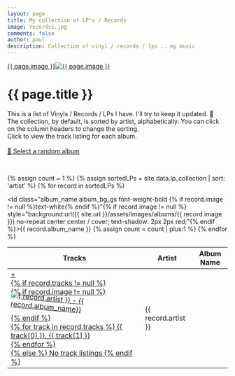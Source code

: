 ```yaml
---
layout: page
title: My collection of LP's / Records
image: records1.jpg
comments: false
author: paul
description: Collection of vinyl / records / lps .. my music
---
```

<div class="row w-100 rounded border bg-white d-print-none">
 <a href="javascript:;" data-image="{{ site.url }}{{ site.thumbnails }}{{ page.image }}" rel="lightbox" class="col-md-3 featuredImage m-0 p-0" style="background: url('{{ site.url }}{{ site.thumbnails }}{{ page.image }}') no-repeat center top / cover" >{{ page.image }}<img class="d-none d-print-block" src="{{ site.url }}{{ site.thumbnails }}{{ page.image }}" alt="{{ page.image }}" title="{{ page.image }}" /></a>
 <div class="col-md-9" >
<h1>{{ page.title }}</h1>
<p>
This is a list of Vinyls / Records / LPs I have. I'll try to keep it updated. 🤣<br />
The collection, by default, is sorted by artist, alphabetically. You can click on the column headers to change the sorting. <br />
Click to view the track listing for each album.<br /><br />
<a href="#!" id="randomAlbumSelection" class="btn btn-primary btn-lg" role="button" title="" style="display: inline;">🔎 Select a random album</a>
<!-- track listing's received from https://www.discogs.com/ -->
</p>
 </div>
</div>
<p>&nbsp; </p>


<div class="row bg-white rounded w-100 p-3 shadow-sm border">
    <div class="col-md-12">
<table id="lp_collection" class="display responsive w-100">
<thead>
    <tr>
        <th>Tracks</th>
        <th>Artist</th>
        <th>Album Name</th>
    </tr>
</thead>

{% assign count = 1 %}
{% assign sortedLPs = site.data.lp_collection | sort: 'artist' %}
{% for record in sortedLPs %}
    <tr id="{{ count  }}" data-toggle="tooltip" data-original-title="Show track listing {{ record.artist }} - {{ record.album_name}}" data-placement="bottom" class="ablum_entry" rel="tracklisting">
        <td class="details-control"><a href="javascript:;" class="show_tracks" rel="tracklisting" data-original-title="Show tracks for: {{ record.artist }} - {{ record.album_name}} " data-toggle="tooltip">+<div class="tracks">{% if record.tracks != null %}
        <div class="row">
            <div class="col-md-6 trext-sm-center text-md-right pb-5">
                {% if record.image != null %}
                <img src="{{ site.url }}/assets/images/albums/{{ record.image }}" alt="{ record.artist }} - {{ record.album_name}}" class="shadow-lg rounded"  style="transform:rotate(5deg)" />
                {% endif %}
            </div>
            <div class="col-md-6">
        {% for track in record.tracks %}
        {{ track[0] }}. {{ track[1] }} <br />
        {% endfor %}
            </div>
        </div>
        {% else %}
        No track listings
        {% endif %}</div></a></td>
        <td class="sorting_1">{{ record.artist }}</td>
        <td class="album_name album_bg_gs font-weight-bold {% if record.image != null %}text-white{% endif %}"{% if record.image != null %} style="background:url({{ site.url }}/assets/images/albums/{{ record.image }}) no-repeat center center / cover; text-shadow: 2px 2px red;"{% endif %}>{{ record.album_name }}</td>
    </tr>
    {% assign count = count | plus:1 %}
{% endfor %}
</table>
    </div>
</div>

